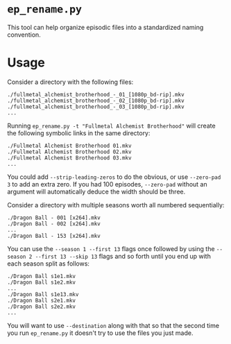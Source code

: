 # `ep_rename.py`

This tool can help organize episodic files into a standardized naming convention.

# Usage 

Consider a directory with the following files:

    ./fullmetal_alchemist_brotherhood_-_01_[1080p_bd-rip].mkv
    ./fullmetal_alchemist_brotherhood_-_02_[1080p_bd-rip].mkv
    ./fullmetal_alchemist_brotherhood_-_03_[1080p_bd-rip].mkv
    ...

Running `ep_rename.py -t "Fullmetal Alchemist Brotherhood"` will create the
following symbolic links in the same directory:

    ./Fullmetal Alchemist Brotherhood 01.mkv
    ./Fullmetal Alchemist Brotherhood 02.mkv
    ./Fullmetal Alchemist Brotherhood 03.mkv
    ...

You could add `--strip-leading-zeros` to do the obvious, or use `--zero-pad 3`
to add an extra zero. If you had 100 episodes, `--zero-pad` without an argument
will automatically deduce the width should be three.

Consider a directory with multiple seasons worth all numbered sequentially:

    ./Dragon Ball - 001 [x264].mkv
    ./Dragon Ball - 002 [x264].mkv
    ...
    ./Dragon Ball - 153 [x264].mkv

You can use the `--season 1 --first 13` flags once followed by using the
`--season 2 --first 13 --skip 13` flags and so forth until you end up with each
season split as follows:

    ./Dragon Ball s1e1.mkv
    ./Dragon Ball s1e2.mkv
    ...
    ./Dragon Ball s1e13.mkv
    ./Dragon Ball s2e1.mkv
    ./Dragon Ball s2e2.mkv
    ...

You will want to use `--destination` along with that so that the second
time you run `ep_rename.py` it doesn't try to use the files you just made.
